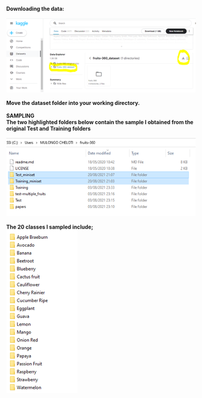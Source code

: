 <b>Downloading the data:
<br>
<br>
<a href="https://www.kaggle.com/moltean/fruits?select=fruits-360_dataset"><img src="https://github.com/mulongocheloti/fruit_image-classification/blob/main/snapshots/snap_8.PNG"></a>
<br>
<br>
Move the dataset folder into your working directory.
<br>
<br>
SAMPLING
<br>
The two highlighted folders below contain the sample I obtained from the original <b>Test</b> and <b>Training</b> folders 
<br>
<br>
<a href="https://www.kaggle.com/moltean/fruits?select=fruits-360_dataset"><img src="https://github.com/mulongocheloti/fruit_image-classification/blob/main/snapshots/snap_7.PNG"></a>
<br>
<br>
The 20 classes I sampled include;
<br>
<a href=""><img src="https://github.com/mulongocheloti/fruit_image-classification/blob/main/snapshots/snap_9.PNG"></a>
</b>
